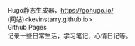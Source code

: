 Hugo静态生成器，<https://gohugo.io/>  
(网站)<kevinstarry.github.io>  
Github Pages  
记录一些日常生活，学习笔记，心情日记等。

